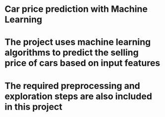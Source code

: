 # Car price prediction with Machine Learning
# The project uses machine learning algorithms to predict the selling price of cars based on input features
# The required preprocessing and exploration steps are also included in this project

